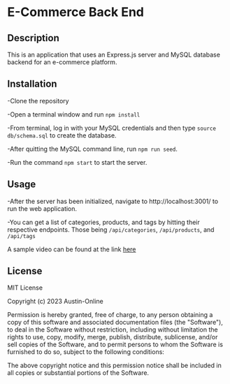 # E-Commerce Back End

## Description
This is an application that uses an Express.js server and MySQL database backend for an e-commerce platform.

## Installation
-Clone the repository

-Open a terminal window and run `npm install`

-From terminal, log in with your MySQL credentials and then type `source db/schema.sql` to create the database.

-After quitting the MySQL command line, run `npm run seed`.

-Run the command `npm start` to start the server.

## Usage
-After the server has been initialized, navigate to http://localhost:3001/ to run the web application.

-You can get a list of categories, products, and tags by hitting their respective endpoints. Those being `/api/categories`, `/api/products`, and `/api/tags`

A sample video can be found at the link [here](https://drive.google.com/file/d/1yEtMHcjSD1GSGgkdDf88roj9XRreIOgm/view)

## License
MIT License

Copyright (c) 2023 Austin-Online

Permission is hereby granted, free of charge, to any person obtaining a copy
of this software and associated documentation files (the "Software"), to deal
in the Software without restriction, including without limitation the rights
to use, copy, modify, merge, publish, distribute, sublicense, and/or sell
copies of the Software, and to permit persons to whom the Software is
furnished to do so, subject to the following conditions:

The above copyright notice and this permission notice shall be included in all
copies or substantial portions of the Software.